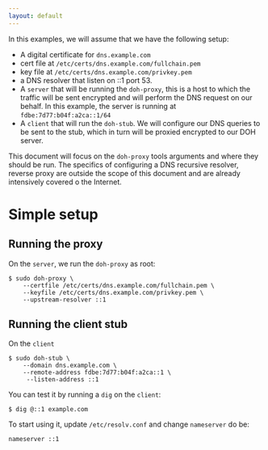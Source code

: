 ```yaml
---
layout: default
---
```


In this examples, we will assume that we have the following setup:

* A digital certificate for `dns.example.com`
* cert file at `/etc/certs/dns.example.com/fullchain.pem`
* key file at `/etc/certs/dns.example.com/privkey.pem`
* a DNS resolver that listen on ::1 port 53.
* A `server` that will be running the `doh-proxy`, this is a host to which the traffic
will be sent encrypted and will perform the DNS request on our behalf.
In this example, the server is running at `fdbe:7d77:b04f:a2ca::1/64`
* A `client` that will run the `doh-stub`. We will configure our DNS queries to
be sent to the stub, which in turn will be proxied encrypted to our DOH server.

This document will focus on the `doh-proxy` tools arguments and where they
should be run. The specifics of configuring a DNS recursive resolver, reverse
proxy are outside the scope of this document and are already intensively
covered o the Internet.

# Simple setup

## Running the proxy

On the `server`, we run the `doh-proxy` as root:

```shell
$ sudo doh-proxy \
    --certfile /etc/certs/dns.example.com/fullchain.pem \
    --keyfile /etc/certs/dns.example.com/privkey.pem \
    --upstream-resolver ::1
```

## Running the client stub

On the `client`
```shell
$ sudo doh-stub \
    --domain dns.example.com \
    --remote-address fdbe:7d77:b04f:a2ca::1 \
     --listen-address ::1
```

You can test it by running a `dig` on the `client`:
```shell
$ dig @::1 example.com
```

To start using it, update `/etc/resolv.conf` and change `nameserver` do be:
```
nameserver ::1
```



